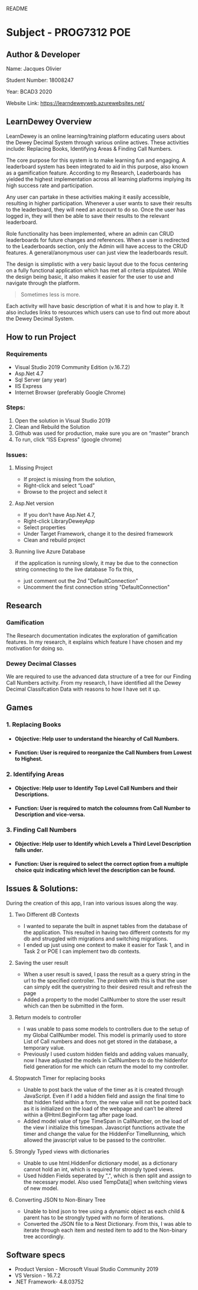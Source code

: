 README

# Subject - PROG7312 POE
## Author & Developer
Name:  Jacques Olivier

Student Number: 18008247

Year: BCAD3 2020

Website Link: https://learndeweyweb.azurewebsites.net/ 

## LearnDewey Overview
 LearnDewey is an online learning/training platform educating users about the Dewey Decimal System through various online actives. These activities include: Replacing Books, Identifying Areas & Finding Call Numbers.
  
The core purpose for this system is to make learning fun and engaging.
A leaderboard system has been integrated to aid in this purpose, also known as a gamification feature. According to my Research, Leaderboards has yielded the highest implementation across all learning platforms implying its high success rate and participation.

Any user can partake in these activities making it easily accessible, resulting in higher participation. Whenever a user wants to save their results to the leaderboard, they will need an account to do so. Once the user has logged in, they will then be able to save their results to the relevant leaderboard. 

Role functionality has been implemented, where an admin can CRUD leaderboards for future changes and references. When a user is redirected to the Leaderboards section, only the Admin will have access to the CRUD features. A general/anonymous user can just view the leaderboards result. 

The design is simplistic with a very basic layout due to the focus centering on a fully functional application which has met all criteria stipulated. While the design being basic, it also makes it easier for the user to use and navigate through the platform. 
>Sometimes less is more.

Each activity will have basic description of what it is and how to play it. It also includes links to resources which users can use to find out more about the Dewey Decimal System.

## How to run Project
### Requirements
-	Visual Studio 2019 Community Edition (v.16.7.2)
-	Asp.Net 4.7
-	Sql Server (any year)
-	IIS Express
-	Internet Browser (preferably Google Chrome)

### Steps:
1.	Open the solution in Visual Studio 2019
2.	Clean and Rebuild the Solution 
3.	Github was used for production, make sure you are on “master” branch
4.	To run, click “ISS Express" (google chrome)

### Issues:
1. Missing Project
    *	If project is missing from the solution,
    *	Right-click and select “Load”
    *	Browse to the project and select it

2. Asp.Net version
    *	If you don’t have Asp.Net 4.7,
    *	Right-click LibraryDeweyApp
    *	Select properties
    *	Under Target Framework, change it to the desired framework
    *	Clean and rebuild project

3. Running live Azure Database

    if the application is running slowly, it may be due to the connection string connecting to the live database
    To fix this, 

    *	just comment out the 2nd "DefaultConnection"
    *	Uncomment the first connection string "DefaultConnection"


## Research
### Gamification
The Research documentation indicates the exploration of gamification features. In my research, it explains which feature I have chosen and my motivation for doing so.

### Dewey Decimal Classes
We are required to use the advanced data structure of a tree for our Finding Call Numbers activity. From my research, I have identified all the Dewey Decimal Classifcation Data with reasons to how I have set it up.

## Games
### 1. Replacing Books
* #### **Objective**: Help user to understand the hiearchy of Call Numbers.
* #### **Function**: User is required to reorganize the Call Numbers from **Lowest** to **Highest**. 
### 2. Identifying Areas
* #### **Objective**: Help user to Identify Top Level Call Numbers and their Descriptions.
* #### **Function**: User is required to match the coloumns from **Call Number** to **Description** and vice-versa. 
### 3. Finding Call Numbers
* #### **Objective**: Help user to Identify which Levels a Third Level Description falls under.
* #### **Function**: User is required to select the correct option from a multiple choice quiz indicating which level the description can be found. 

## Issues & Solutions:
During the creation of this app, I ran into various issues along the way.

1. Two Different dB Contexts
    *	I wanted to separate the built in aspnet tables from the database of the application. This resulted in having two different contexts for my db and struggled with migrations and switching migrations. 
    *	I ended up just using one context to make it easier for Task 1, and in Task 2 or POE I can implement two db contexts.

2. Saving the user result
    *	When a user result is saved, I pass the result as a query string in the url to the specified controller. The problem with this is that the user can simply edit the querystring to their desired result and refresh the page
    *	Added a property to the model CallNumber to store the user result which can then be submitted in the form.

3. Return models to controller
    *	I was unable to pass some models to controllers due to the setup of my Global CallNumber model. This model is primarily used to store List<strings> of Call numbers and does not get stored in the database, a temporary value.
    *	Previously I used custom hidden fields and adding values manually, now I have adjusted the models in CallNumbers to do the hiddenfor field generation for me which can return the model to my controller. 

4. Stopwatch Timer for replacing books
    *	Unable to post back the value of the timer as it is created through JavaScript. Even if I add a hidden field and assign the final time to that hidden field within a form, the new value will not be posted back as it is initialized on the load of the webpage and can’t be altered within a @Html.BeginForm tag after page load.
    *	Added model value of type TimeSpan in CallNumber, on the load of the view I initialize this timespan. Javascript functions activate the timer and change the value for the HiddenFor TimeRunning, which allowed the javascript value to be passed to the controller.

5. Strongly Typed views with dictionaries
    *	Unable to use html.HiddenFor dictionary model, as a dictionary cannot hold an int, which is required for strongly typed views.
    *	Used hidden Fields seperated by ",", which is then split and assign to the necessary model. Also used TempData[] when switching views of new model. 

6. Converting JSON to Non-Binary Tree
    * Unable to bind json to tree using a dynamic object as each child & parent has to be strongly typed with no form of iterations.
    * Converted the JSON file to a Nest Dictionary. From this, I was able to iterate through each item and nested item to add to the Non-binary tree accordingly. 

## Software specs
* Product Version - Microsoft Visual Studio Community 2019
* VS Version - 16.7.2
* .NET Framework- 4.8.03752
